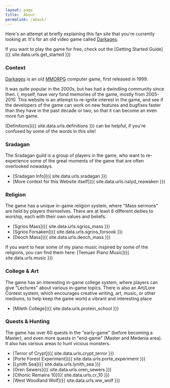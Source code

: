 ```yaml
---
layout: page
title:  About
permalink: /about/
---
```


Here's an attempt at briefly explaining this fan site that you're currently looking at. It's for an old video game called [Darkages](https://www.darkages.com/).

If you want to play the game for free, check out the [Getting Started Guide]({{ site.data.urls.get_started }})

### Context

[Darkages](https://www.darkages.com/) is an old [MMORPG](https://en.wikipedia.org/wiki/Massively_multiplayer_online_role-playing_game) computer game, first released in 1999.

It was quite popular in the 2000s, but has had a dwindling community since then. I, myself, have very fond memories of the game, mostly from 2005-2010. This website is an attempt to re-ignite interest in the game, and see if the developers of the game can work on new features and bugfixes faster than they have in the past decade or two, so that it can become an even more fun game.

[Definitions]({{ site.data.urls.definitions }}) can be helpful, if you're confused by some of the words in this site!

### Sradagan

The Sradagan guild is a group of players in the game, who want to re-experience some of the great moments of the game that are often overlooked nowadays.

- [Sradagan Info]({{ site.data.urls.sradagan }})
- [More context for this Website itself]({{ site.data.urls.nalyd_reawaken }})

### Religion

The game has a unique in-game religion system, where "Mass sermons" are held by players themselves. There are at least 8 different deities to worship, each with their own values and beliefs.

- [Sgrios Mass]({{ site.data.urls.sgrios_mass }})
- [Sgrios Forsaken]({{ site.data.urls.sgrios_forsook }})
- [Deoch Mass]({{ site.data.urls.deoch_mass }})

If you want to hear some of my piano music inspired by some of the religions, you can find them here: [Temuair Piano Music]({{ site.data.urls.music }})

### College & Art

The game has an interesting in-game college system, where players can give "Lectures" about various in-game topics. There is also an Art/Lore Contest system, which encourages creative writing, art, music, or other mediums, to help keep the game world a vibrant and interesting place

- [Mileth College]({{ site.data.urls.protein_school }})

### Quests & Hunting

The game has over 60 quests in the "early-game" (before becoming a Master), and even more quests in "end-game" (Master and Medenia area). It also has various areas to hunt vicious monsters.

- [Terror of Crypt]({{ site.data.urls.crypt_terror }})
- [Porte Forest Experiment]({{ site.data.urls.porte_experiment }})
- [Lynith Sea]({{ site.data.urls.lynith_sea }})
- [Oren Sewers]({{ site.data.urls.oren_sewers }})
- [Cthonic Remains 10]({{ site.data.urls.cr_10 }})
- [West Woodland Wolf]({{ site.data.urls.ww_wolf }})

